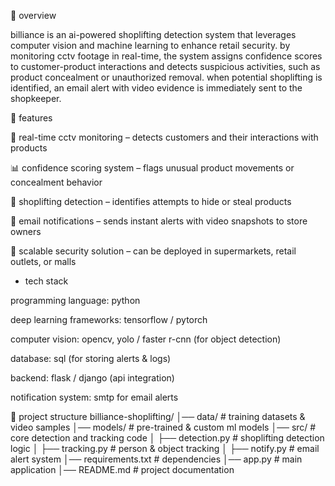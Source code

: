 📌 overview

billiance is an ai-powered shoplifting detection system that leverages computer vision and machine learning to enhance retail security. by monitoring cctv footage in real-time, the system assigns confidence scores to customer-product interactions and detects suspicious activities, such as product concealment or unauthorized removal. when potential shoplifting is identified, an email alert with video evidence is immediately sent to the shopkeeper.

🚀 features

🎥 real-time cctv monitoring – detects customers and their interactions with products

📊 confidence scoring system – flags unusual product movements or concealment behavior

🛑 shoplifting detection – identifies attempts to hide or steal products

📧 email notifications – sends instant alerts with video snapshots to store owners

🔐 scalable security solution – can be deployed in supermarkets, retail outlets, or malls
  
- tech stack

programming language: python

deep learning frameworks: tensorflow / pytorch

computer vision: opencv, yolo / faster r-cnn (for object detection)

database: sql (for storing alerts & logs)

backend: flask / django (api integration)

notification system: smtp for email alerts

📂 project structure
billiance-shoplifting/
│── data/                # training datasets & video samples
│── models/              # pre-trained & custom ml models
│── src/                 # core detection and tracking code
│   ├── detection.py     # shoplifting detection logic
│   ├── tracking.py      # person & object tracking
│   ├── notify.py        # email alert system
│── requirements.txt     # dependencies
│── app.py               # main application
│── README.md            # project documentation
